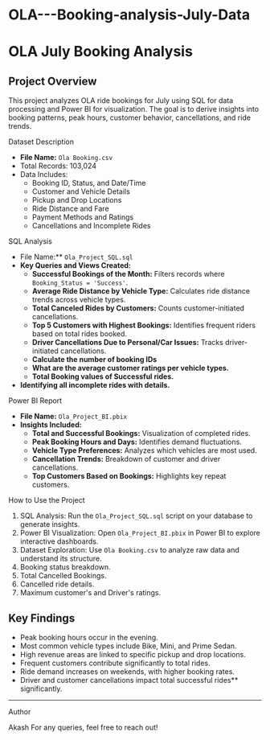 # OLA---Booking-analysis-July-Data
# OLA July Booking Analysis

## Project Overview

This project analyzes OLA ride bookings for July using SQL for data processing and Power BI for visualization. The goal is to derive insights into booking patterns, peak hours, customer behavior, cancellations, and ride trends.

 Dataset Description

- **File Name:** `Ola Booking.csv`
- Total Records: 103,024
- Data Includes:
  - Booking ID, Status, and Date/Time
  - Customer and Vehicle Details
  - Pickup and Drop Locations
  - Ride Distance and Fare
  - Payment Methods and Ratings
  - Cancellations and Incomplete Rides

 SQL Analysis

- File Name:** `Ola_Project_SQL.sql`
- **Key Queries and Views Created:**
  - **Successful Bookings of the Month:** Filters records where `Booking_Status = 'Success'`.
  - **Average Ride Distance by Vehicle Type:** Calculates ride distance trends across vehicle types.
  - **Total Canceled Rides by Customers:** Counts customer-initiated cancellations.
  - **Top 5 Customers with Highest Bookings:** Identifies frequent riders based on total rides booked.
  - **Driver Cancellations Due to Personal/Car Issues:** Tracks driver-initiated cancellations.
  - **Calculate the number of booking IDs**
  - **What are the average customer ratings per vehicle types.**
  - **Total Booking values of Successful rides.**
- **Identifying all incomplete rides with details.**

 Power BI Report

- **File Name:** `Ola_Project_BI.pbix`
- **Insights Included:**
  - **Total and Successful Bookings:** Visualization of completed rides.
  - **Peak Booking Hours and Days:** Identifies demand fluctuations.
  - **Vehicle Type Preferences:** Analyzes which vehicles are most used.
  - **Cancellation Trends:** Breakdown of customer and driver cancellations.
  - **Top Customers Based on Bookings:** Highlights key repeat customers.

 How to Use the Project

1. SQL Analysis: Run the `Ola_Project_SQL.sql` script on your database to generate insights.
2. Power BI Visualization: Open `Ola_Project_BI.pbix` in Power BI to explore interactive dashboards.
3. Dataset Exploration: Use `Ola Booking.csv` to analyze raw data and understand its structure.
4. Booking status breakdown.
5. Total Cancelled Bookings.
6. Cancelled ride details.
7. Maximum customer's and Driver's ratings.

## Key Findings

- Peak booking hours occur in the evening.
- Most common vehicle types include Bike, Mini, and Prime Sedan.
- High revenue areas are linked to specific pickup and drop locations.
- Frequent customers contribute significantly to total rides.
- Ride demand increases on weekends, with higher booking rates.
- Driver and customer cancellations impact total successful rides** significantly.



---
 Author

Akash 
For any queries, feel free to reach out!

